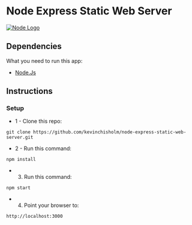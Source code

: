 # Node Express Static Web Server

[![Node Logo](http://sub1.kevinchisholm.com/blog/images/node-js-logo.png)](http://blog.kevinchisholm.com/?s=node)

## Dependencies

What you need to run this app:

* [Node.Js](https://nodejs.org)

## Instructions

### Setup

* 1 - Clone this repo: 

````
git clone https://github.com/kevinchisholm/node-express-static-web-server.git
````

* 2 - Run this command:

````
npm install
````

* 3) Run this command:

````
npm start
````

* 4) Point your browser to:

````
http://localhost:3000
````
